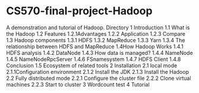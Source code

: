 # CS570-final-project-Hadoop
A demonstration and tutorial of Hadoop.
Directory
  1 Introduction
    1.1	What is the Hadoop
    1.2	Features
      1.2.1Advantages
      1.2.2 Application
      1.2.3 Compare
    1.3 Hadoop components
      1.3.1 HDFS
      1.3.2 MapReduce
      1.3.3 Yarn
      1.3.4	The relationship between HDFS and MapReduce
    1.4How Hadoop Works
      1.4.1 HDFS analysis
      1.4.2 DataNode
      1.4.3 How data is managed?
      1.4.4 NameNode
      1.4.5 NameNodeRpcServer
      1.4.6 FSnamesystem
      1.4.7 HDFS Client
      1.4.8 Conclusion
    1.5 Ecosystem of related tools
  2 Installation
    2.1 local mode
      2.1.1Configuration environment
      2.1.2 Install the JDK
      2.1.3 Install the Hadoop
    2.2 Fully distributed mode
      2.2.1 Configure the cluster file
      2.2.2 Clone virtual machines
      2.2.3 Start to cluster
  3 Wordcount test
  4 Tutorial
